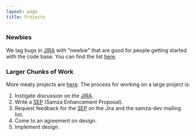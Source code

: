 ```yaml
---
layout: page
title: Projects
---
```


<!-- TODO link to jira newbie/meaty when we have them. -->

### Newbies

We tag bugs in [JIRA](https://issues.apache.org/jira/browse/SAMZA) with "newbie" that are good for people getting started with the code base. You can find the list [here](http://wiki.apache.org/samza/FutureProjects).

### Larger Chunks of Work

More meaty projects are [here](https://issues.apache.org/jira/issues/?jql=project%20%3D%20SAMZA%20AND%20labels%20%3D%20project%20AND%20status%20%3D%20Open). The process for working on a large project is:

1. Instigate discussion on the [JIRA](https://issues.apache.org/jira/browse/SAMZA).
2. Write a [SEP](seps.html) (Samza Enhancement Proposal).
3. Request feedback for the [SEP](seps.html) on the Jira and the samza-dev mailing list.
4. Come to an agreement on design.
5. Implement design.
